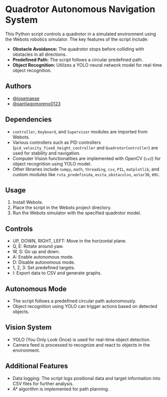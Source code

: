 # Quadrotor Autonomous Navigation System

This Python script controls a quadrotor in a simulated environment using the Webots robotics simulator. The key features of the script include:

- **Obstacle Avoidance:** The quadrotor stops before colliding with obstacles in all directions.
- **Predefined Path:** The script follows a circular predefined path.
- **Object Recognition:** Utilizes a YOLO neural network model for real-time object recognition.

## Authors

- [@josemaese](https://github.com/JoseMaese)
- [@santiagomoreno0123](https://github.com/santiagomoreno0123)

## Dependencies

- `controller`, `Keyboard`, and `Supervisor` modules are imported from Webots.
- Various controllers such as PID controllers (`pid_velocity_fixed_height_controller` and `QuadrotorController`) are used for stability and navigation.
- Computer Vision functionalities are implemented with OpenCV (`cv2`) for object recognition using YOLO model.
- Other libraries include `numpy`, `math`, `threading`, `csv`, `PIL`, `matplotlib`, and custom modules like `ruta_predefinida`, `evita_obstaculos`, `astar3D`, etc.

## Usage

1. Install Webots.
2. Place the script in the Webots project directory.
3. Run the Webots simulator with the specified quadrotor model.

## Controls

- UP, DOWN, RIGHT, LEFT: Move in the horizontal plane.
- Q, E: Rotate around yaw.
- W, S: Go up and down.
- A: Enable autonomous mode.
- D: Disable autonomous mode.
- 1, 2, 3: Set predefined targets.
- I: Export data to CSV and generate graphs.

## Autonomous Mode

- The script follows a predefined circular path autonomously.
- Object recognition using YOLO can trigger actions based on detected objects.

## Vision System

- YOLO (You Only Look Once) is used for real-time object detection.
- Camera feed is processed to recognize and react to objects in the environment.

## Additional Features

- Data logging: The script logs positional data and target information into CSV files for further analysis.
- A* algorithm is implemented for path planning.

